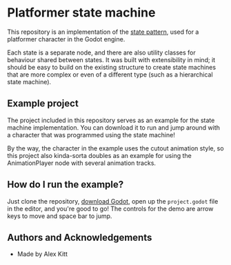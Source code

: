 # Platformer state machine

This repository is an implementation of the [state pattern](https://gameprogrammingpatterns.com/state.html), used for a platformer character in the Godot engine.

Each state is a separate node, and there are also utility classes for behaviour shared between states. It was built with extensibility in mind; it should be easy to build on the existing structure to create state machines that are more complex or even of a different type (such as a hierarchical state machine).

## Example project

The project included in this repository serves as an example for the state machine implementation. You can download it to run and jump around with a character that was programmed using the state machine!

By the way, the character in the example uses the cutout animation style, so this project also kinda-sorta doubles as an example for using the AnimationPlayer node with several animation tracks.

## How do I run the example?

Just clone the repository, [download Godot](https://godotengine.org), open up the `project.godot` file in the editor, and you're good to go! The controls for the demo are arrow keys to move and space bar to jump.

## Authors and Acknowledgements

- Made by Alex Kitt
